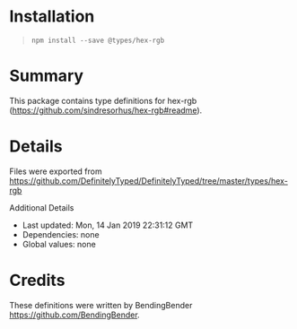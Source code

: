 # Installation
> `npm install --save @types/hex-rgb`

# Summary
This package contains type definitions for hex-rgb (https://github.com/sindresorhus/hex-rgb#readme).

# Details
Files were exported from https://github.com/DefinitelyTyped/DefinitelyTyped/tree/master/types/hex-rgb

Additional Details
 * Last updated: Mon, 14 Jan 2019 22:31:12 GMT
 * Dependencies: none
 * Global values: none

# Credits
These definitions were written by BendingBender <https://github.com/BendingBender>.
